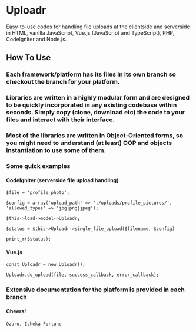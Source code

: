 # Uploadr
Easy-to-use codes for handling file uploads at the clientside and serverside in HTML, vanilla JavaScript, Vue.js (JavaScript and TypeScript), PHP, CodeIgniter and Node.js.
## How To Use
### Each framework/platform has its files in its own branch so checkout the branch for your platform.
### Libraries are written in a highly modular form and are designed to be quickly incorporated in any existing codebase within seconds. Simply copy (clone, download etc) the code to your files and interact with their interface.
### Most of the libraries are written in Object-Oriented forms, so you might need to understand (at least) OOP and objects instantiation to use some of them.
### Some quick examples
#### CodeIgniter (serverside file upload handling)
``` $file = 'profile_photo'; ```

``` $config = array('upload_path' => './uploads/profile_pictures/', 'allowed_types' => 'jpg|png|jpeg'); ```

``` $this->load->model->Uploadr; ```

``` $status = $this->Uploadr->single_file_upload($filename, $config) ```

``` print_r($status); ```

#### Vue.js
``` const Uploadr = new Uploadr(); ```

``` Uploadr.do_upload(file, success_callback, error_callback); ```

### Extensive documentation for the platform is provided in each branch 

#### Cheers!
``` Ozuru, Icheka Fortune ```

